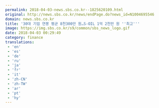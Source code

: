 ```yaml
---
permalink: 2018-04-03-news.sbs.co.kr--1825620109.html
original: http://news.sbs.co.kr/news/endPage.do?news_id=N1004695546
domain: news.sbs.co.kr
title: '30대 기업 연봉 평균 8천300만 원…S-OIL 1억 2천만 원 ''최고'''
image: https://img.sbs.co.kr/s9/common/sbs_news_logo.gif
date: 2018-04-03 00:29:49
category: finance
translations: 
 - 'en'
 - 'es'
 - 'de'
 - 'ru'
 - 'ja'
 - 'fr'
 - 'it'
 - 'zh-CN'
 - 'zh-TW'
 - 'ar'
 - 'pt'
 - 'hy'
---
```


